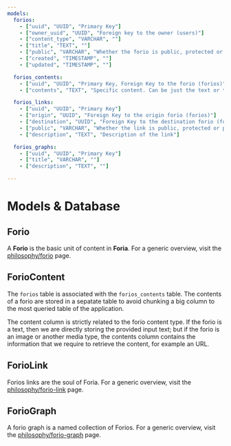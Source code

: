 ```yaml
---
models:
  forios:
    - ["uuid", "UUID", "Primary Key"]
    - ["owner_uuid", "UUID", "Foreign key to the owner (users)"]
    - ["content_type", "VARCHAR", ""]
    - ["title", "TEXT", ""]
    - ["public", "VARCHAR", "Whether the forio is public, protected or private"]
    - ["created", "TIMESTAMP", ""]
    - ["updated", "TIMESTAMP", ""]

  forios_contents:
    - ["uuid", "UUID", "Primary Key, Foreign Key to the forio (forios)"]
    - ["contents", "TEXT", "Specific content. Can be just the text or the URL of an image, etc"]

  forios_links:
    - ["uuid", "UUID", "Primary Key"]
    - ["origin", "UUID", "Foreign Key to the origin forio (forios)"]
    - ["destination", "UUID", "Foreign Key to the destination forio (forios)"]
    - ["public", "VARCHAR", "Whether the link is public, protected or private"]
    - ["description", "TEXT", "Description of the link"]

  forios_graphs:
    - ["uuid", "UUID", "Primary Key"]
    - ["title", "VARCHAR", ""]
    - ["description", "TEXT", ""]

---
```

# Models & Database


## Forio
<Model
  modelTable="forios"
  :modelSchema="$frontmatter.models.forios">

  A **Forio** is the basic unit of content in **Foria**.
  For a generic overview, visit the [philosophy/forio](/philosophy/forio) page.

</Model>

## ForioContent
<Model
  modelTable="forios_contents"
  :modelSchema="$frontmatter.models.forios_contents">

  The `forios` table is associated with the `forios_contents` table. The contents of a forio are stored in a sepatate table to avoid chunking a big column to the most queried table of the application.

  The content column is strictly related to the forio content type. If the forio is a text, then we are directly storing the provided input text; but if the forio is an image or another media type, the contents column contains the information that we require to retrieve the content, for example an URL.

</Model>

## ForioLink
<Model
  modelTable="forios_link"
  :modelSchema="$frontmatter.models.forios_links">

  Forios links are the soul of Foria. For a generic overview, visit the [philosophy/forio-link](philosophy/forio-link) page.

</Model>

## ForioGraph
<Model
  modelTable="forios_graphs"
  :modelSchema="$frontmatter.models.forios_graphs">

  A forio graph is a named collection of Forios. For a generic overview, visit the [philosophy/forio-graph](philosophy/forio-graph) page.

</Model>
